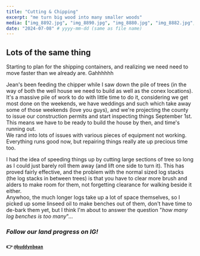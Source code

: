 ```yaml
---
title: "Cutting & Chipping"
excerpt: "me turn big wood into many smaller woods"
media: ["img_8892.jpg", "img_8890.jpg", "img_8880.jpg", "img_8882.jpg", "img_8876.jpg"]
date: "2024-07-08" # yyyy-mm-dd (same as file name)
---
```


## Lots of the same thing
Starting to plan for the shipping containers, and realizing we need need to move faster than we already are. Gahhhhhh

Jean's been feeding the chipper while I saw down the pile of trees (in the way of both the well house we need to build as well as the conex locations). It's a massive pile of work to do with little time to do it, considering we get most done on the weekends, we have weddings and such which take away some of those weekends (love you guys), and we're projecting the county to issue our construction permits and start inspecting things September 1st. This means we have to be ready to build the house by then, and time's running out. \
We rand into lots of issues with various pieces of equipment not working. Everything runs good now, but repairing things really ate up precious time too.

I had the idea of speeding things up by cutting large sections of tree so long as I could just barely roll them away (and lift one side to turn it). This has proved fairly effective, and the problem with the normal sized log stacks (the log stacks in between trees) is that you have to clear more brush and alders to make room for them, not forgetting clearance for walking beside it either. \
Anywhoo, the much longer logs take up a lot of space themselves, so I picked up some linseed oil to make benches out of them, don't have time to de-bark them yet, but I think I'm about to answer the question "*how many log benches is too many*"...

### *Follow our land progress on IG!*
#### 👉 [`@buddynbean`](https://instagram.com/buddynbean)
